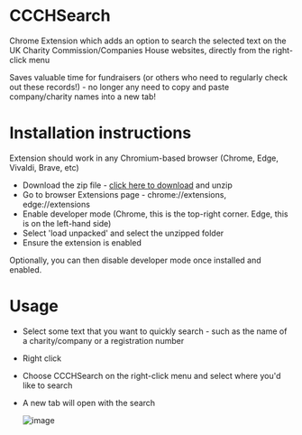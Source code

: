 # CCCHSearch
Chrome Extension which adds an option to search the selected text on the UK Charity Commission/Companies House websites, directly from the right-click menu

Saves valuable time for fundraisers (or others who need to regularly check out these records!) - no longer any need to copy and paste company/charity names into a new tab!

# Installation instructions

Extension should work in any Chromium-based browser (Chrome, Edge, Vivaldi, Brave, etc)

* Download the zip file - [click here to download](https://github.com/SeanFirth/CCCHSearch/raw/main/CCCHSearch.zip) and unzip
* Go to browser Extensions page - chrome://extensions, edge://extensions
* Enable developer mode (Chrome, this is the top-right corner. Edge, this is on the left-hand side)
* Select 'load unpacked' and select the unzipped folder
* Ensure the extension is enabled

Optionally, you can then disable developer mode once installed and enabled.

# Usage

* Select some text that you want to quickly search - such as the name of a charity/company or a registration number
* Right click
* Choose CCCHSearch on the right-click menu and select where you'd like to search
* A new tab will open with the search

  ![image](https://github.com/SeanFirth/CCCHSearch/assets/9383627/f9b34816-cade-4fd1-ba28-51fce100b428)

